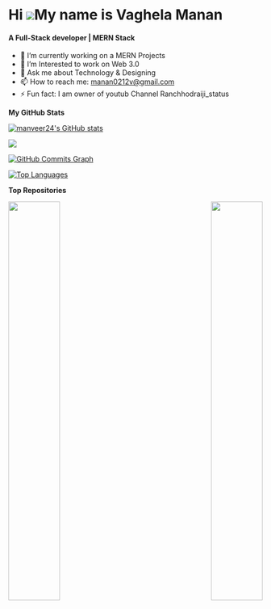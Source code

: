 
Hi ![](https://user-images.githubusercontent.com/18350557/176309783-0785949b-9127-417c-8b55-ab5a4333674e.gif)My name is Vaghela Manan
======================================================================================================================================
<h4>A Full-Stack developer | MERN Stack</h4>

- 🔭 I’m currently working on a MERN Projects
- 🌱 I’m Interested to work on Web 3.0 
- 💬 Ask me about Technology & Designing
- 📫 How to reach me: manan0212v@gmail.com
- ⚡ Fun fact: I am owner of youtub Channel Ranchhodraiji_status


<b>My GitHub Stats</b>

<a href="http://www.github.com/manveer24"><img src="https://github-readme-stats.vercel.app/api?username=manveer24&show_icons=true&hide=&count_private=true&title_color=22c55e&text_color=ffffff&icon_color=0891b2&bg_color=1c1917&hide_border=true&show_icons=true" alt="manveer24's GitHub stats" /></a>

<a href="http://www.github.com/manveer24"><img src="https://github-readme-streak-stats.herokuapp.com/?user=manveer24&stroke=ffffff&background=1c1917&ring=22c55e&fire=22c55e&currStreakNum=ffffff&currStreakLabel=22c55e&sideNums=ffffff&sideLabels=ffffff&dates=ffffff&hide_border=true" /></a>

<a href="http://www.github.com/manveer24"><img src="https://github-readme-activity-graph.cyclic.app/graph?username=manveer24&bg_color=1c1917&color=ffffff&line=0891b2&point=ffffff&area_color=1c1917&area=true&hide_border=true&custom_title=GitHub%20Commits%20Graph" alt="GitHub Commits Graph" /></a>

<a href="https://github.com/manveer24" align="left"><img src="https://github-readme-stats.vercel.app/api/top-langs/?username=manveer24&langs_count=10&title_color=22c55e&text_color=ffffff&icon_color=0891b2&bg_color=1c1917&hide_border=true&locale=en&custom_title=Top%20%Languages" alt="Top Languages" /></a>

<b>Top Repositories</b>

<div width="100%" align="center"><a href="https://github.com/manveer24/Dipayan" align="left"><img align="left" width="45%" src="https://github-readme-stats.vercel.app/api/pin/?username=manveer24&repo=Dipayan&title_color=22c55e&text_color=ffffff&icon_color=0891b2&bg_color=1c1917&hide_border=true&locale=en" /></a><a href="https://github.com/manveer24/Sandesh" align="right"><img align="right" width="45%" src="https://github-readme-stats.vercel.app/api/pin/?username=manveer24&repo=Sandesh&title_color=22c55e&text_color=ffffff&icon_color=0891b2&bg_color=1c1917&hide_border=true&locale=en" /></a></div><br /><br /><br /><br /><br /><br /><br />
